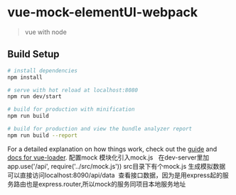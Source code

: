 # vue-mock-elementUI-webpack

> vue with node

## Build Setup

``` bash
# install dependencies
npm install

# serve with hot reload at localhost:8080
npm run dev/start

# build for production with minification
npm run build

# build for production and view the bundle analyzer report
npm run build --report
```

For a detailed explanation on how things work, check out the [guide](http://vuejs-templates.github.io/webpack/) and [docs for vue-loader](http://vuejs.github.io/vue-loader).
配置mock
模块化引入mock.js   在dev-server里加    app.use('/api', require('../src/mock.js'))
src目录下有个mock.js 生成模拟数据
可以直接访问localhost:8090/api/data  查看接口数据，因为是用express起的服务路由也是express.router,所以mock的服务同项目本地服务地址
